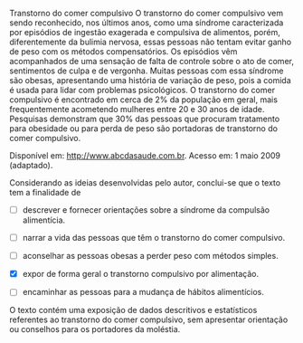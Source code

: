 

Transtorno do comer compulsivo O transtorno do comer compulsivo vem sendo reconhecido, nos últimos anos, como uma síndrome caracterizada por episódios de ingestão exagerada e compulsiva de alimentos, porém, diferentemente da bulimia nervosa, essas pessoas não tentam evitar ganho de peso com os métodos compensatórios. Os episódios vêm acompanhados de uma sensação de falta de controle sobre o ato de comer, sentimentos de culpa e de vergonha. Muitas pessoas com essa síndrome são obesas, apresentando uma história de variação de peso, pois a comida é usada para lidar com problemas psicológicos. O transtorno do comer compulsivo é encontrado em cerca de 2% da população em geral, mais frequentemente acometendo mulheres entre 20 e 30 anos de idade. Pesquisas demonstram que 30% das pessoas que procuram tratamento para obesidade ou para perda de peso são portadoras de transtorno do comer compulsivo.

Disponível em: http://www.abcdasaude.com.br. Acesso em: 1 maio 2009 (adaptado).

Considerando as ideias desenvolvidas pelo autor, conclui-se que o texto tem a finalidade de



- [ ] descrever e fornecer orientações sobre a síndrome da compulsão alimentícia.
- [ ] narrar a vida das pessoas que têm o transtorno do comer compulsivo.
- [ ] aconselhar as pessoas obesas a perder peso com métodos simples.
- [x] expor de forma geral o transtorno compulsivo por alimentação.
- [ ] encaminhar as pessoas para a mudança de hábitos alimentícios.


O texto contém uma exposição de dados descritivos e estatísticos referentes ao transtorno do comer compulsivo, sem apresentar orientação ou conselhos para os portadores da moléstia.

        